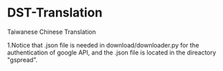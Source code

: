 # DST-Translation
Taiwanese Chinese Translation

1.Notice that .json file is needed in download/downloader.py for the authentication of google API, and the .json file is located in the direactory "gspread".
